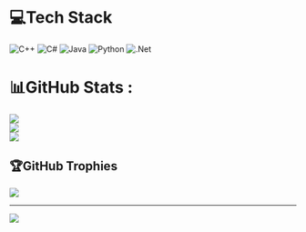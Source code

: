 
# 💻Tech Stack
![C++](https://img.shields.io/badge/c++-%2300599C.svg?style=for-the-badge&logo=c%2B%2B&logoColor=white) ![C#](https://img.shields.io/badge/c%23-%23239120.svg?style=for-the-badge&logo=c-sharp&logoColor=white) ![Java](https://img.shields.io/badge/java-%23ED8B00.svg?style=for-the-badge&logo=java&logoColor=white) ![Python](https://img.shields.io/badge/python-3670A0?style=for-the-badge&logo=python&logoColor=ffdd54) ![.Net](https://img.shields.io/badge/.NET-5C2D91?style=for-the-badge&logo=.net&logoColor=white)
# 📊GitHub Stats :
![](https://github-readme-stats.vercel.app/api?username=tcc3281&theme=merko&hide_border=false&include_all_commits=true&count_private=true)<br/>
![](https://github-readme-streak-stats.herokuapp.com/?user=tcc3281&theme=merko&hide_border=false)<br/>
![](https://github-readme-stats.vercel.app/api/top-langs/?username=tcc3281&theme=merko&hide_border=false&include_all_commits=true&count_private=true&layout=compact)

## 🏆GitHub Trophies
![](https://github-trophies.vercel.app/?username=tcc3281&theme=darkhub&no-frame=false&no-bg=false&margin-w=4)

---
[![](https://visitcount.itsvg.in/api?id=tcc3281&icon=0&color=0)](https://visitcount.itsvg.in)
